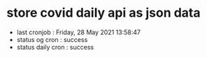 # store covid daily api as json data

- last cronjob : Friday, 28 May 2021 13:58:47
- status og cron : success
- status daily cron : success
      
      